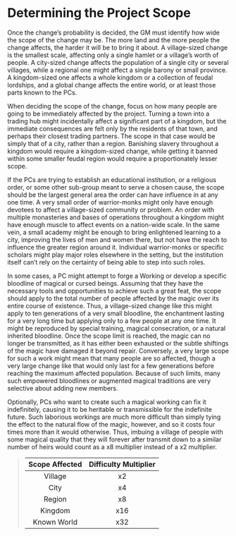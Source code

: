 # Determining the Project Scope

Once the change’s probability is decided, the GM must identify how
wide the scope of the change may be. The more land and the more
people the change affects, the harder it will be to bring it about.
A village-sized change is the smallest scale, affecting only a single
hamlet or a village’s worth of people. A city-sized change affects the
population of a single city or several villages, while a regional one
might affect a single barony or small province. A kingdom-sized one
affects a whole kingdom or a collection of feudal lordships, and a
global change affects the entire world, or at least those parts known
to the PCs.

When deciding the scope of the change, focus on how many
people are going to be immediately affected by the project. Turning
a town into a trading hub might incidentally affect a significant part
of a kingdom, but the immediate consequences are felt only by the
residents of that town, and perhaps their closest trading partners.
The scope in that case would be simply that of a city, rather than a
region. Banishing slavery throughout a kingdom would require a
kingdom-sized change, while getting it banned within some smaller
feudal region would require a proportionately lesser scope.

If the PCs are trying to establish an educational institution, or a
religious order, or some other sub-group meant to serve a chosen
cause, the scope should be the largest general area the order can
have influence in at any one time. A very small order of warrior-monks
might only have enough devotees to affect a village-sized community
or problem. An order with multiple monasteries and bases of operations throughout a kingdom might have enough muscle to affect events
on a nation-wide scale. In the same vein, a small academy might be
enough to bring enlightened learning to a city, improving the lives of
men and women there, but not have the reach to influence the greater
region around it. Individual warrior-monks or specific scholars might
play major roles elsewhere in the setting, but the institution itself can’t
rely on the certainty of being able to step into such roles.

In some cases, a PC might attempt to forge a Working or develop
a specific bloodline of magical or cursed beings. Assuming that they
have the necessary tools and opportunities to achieve such a great
feat, the scope should apply to the total number of people affected
by the magic over its entire course of existence. Thus, a village-sized
change like this might apply to ten generations of a very small bloodline, the enchantment lasting for a very long time but applying only
to a few people at any one time. It might be reproduced by special
training, magical consecration, or a natural inherited bloodline. Once
the scope limit is reached, the magic can no longer be transmitted, as
it has either been exhausted or the subtle shiftings of the magic have
damaged it beyond repair. Conversely, a very large scope for such
a work might mean that many people are so affected, though a very
large change like that would only last for a few generations before
reaching the maximum affected population. Because of such limits,
many such empowered bloodlines or augmented magical traditions
are very selective about adding new members.

Optionally, PCs who want to create such a magical working can
fix it indefinitely, causing it to be heritable or transmissible for the
indefinite future. Such laborious workings are much more difficult
than simply tying the effect to the natural flow of the magic, however,
and so it costs four times more than it would otherwise. Thus, imbuing
a village of people with some magical quality that they will forever
after transmit down to a similar number of heirs would count as a x8
multiplier instead of a x2 multiplier.

<blockquote class="table">

| Scope Affected | Difficulty  Multiplier |
| :------------: | :--------------------: |
|    Village     |           x2           |
|      City      |           x4           |
|     Region     |           x8           |
|    Kingdom     |          x16           |
|  Known World   |          x32           |

</blockquote>
